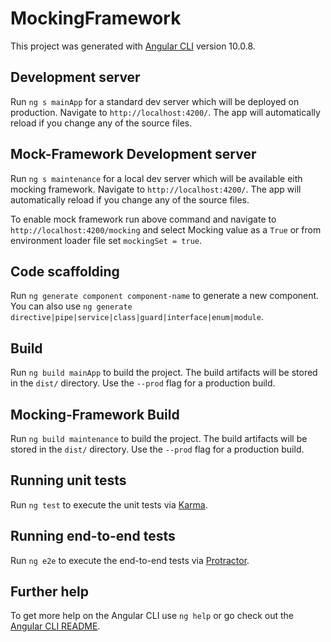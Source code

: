 # MockingFramework

This project was generated with [Angular CLI](https://github.com/angular/angular-cli) version 10.0.8.

## Development server

Run `ng s mainApp` for a standard dev server which will be deployed on production. Navigate to `http://localhost:4200/`. The app will automatically reload if you change any of the source files.

## Mock-Framework Development server

Run `ng s maintenance` for a local dev server which will be available eith mocking framework. Navigate to `http://localhost:4200/`. The app will automatically reload if you change any of the source files.

To enable mock framework run above command and navigate to `http://localhost:4200/mocking` and select Mocking value as a `True` or from environment loader file set `mockingSet = true`.
 
## Code scaffolding

Run `ng generate component component-name` to generate a new component. You can also use `ng generate directive|pipe|service|class|guard|interface|enum|module`.

## Build

Run `ng build mainApp` to build the project. The build artifacts will be stored in the `dist/` directory. Use the `--prod` flag for a production build.
## Mocking-Framework Build 

Run `ng build maintenance` to build the project. The build artifacts will be stored in the `dist/` directory. Use the `--prod` flag for a production build.

## Running unit tests

Run `ng test` to execute the unit tests via [Karma](https://karma-runner.github.io).

## Running end-to-end tests

Run `ng e2e` to execute the end-to-end tests via [Protractor](http://www.protractortest.org/).

## Further help

To get more help on the Angular CLI use `ng help` or go check out the [Angular CLI README](https://github.com/angular/angular-cli/blob/master/README.md).
